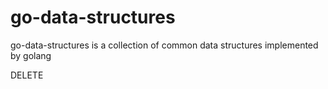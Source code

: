 # go-data-structures
go-data-structures is a collection of common data structures implemented by golang

DELETE